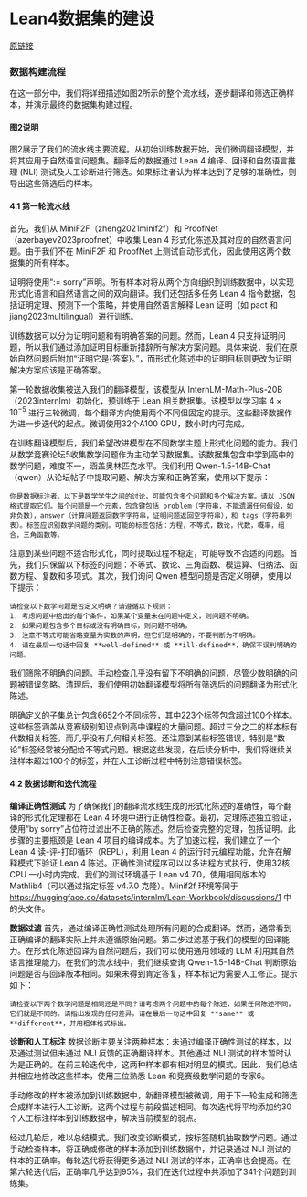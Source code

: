 # Lean4数据集的建设
[原链接](https://arxiv.org/html/2406.03847v2)

### 数据构建流程

在这一部分中，我们将详细描述如图2所示的整个流水线，逐步翻译和筛选正确样本，并演示最终的数据集构建过程。

#### 图2说明
图2展示了我们的流水线主要流程。从初始训练数据开始，我们微调翻译模型，并将其应用于自然语言问题集。翻译后的数据通过 Lean 4 编译、回译和自然语言推理 (NLI) 测试及人工诊断进行筛选。如果标注者认为样本达到了足够的准确性，则导出这些筛选后的样本。

#### 4.1 第一轮流水线
首先，我们从 MiniF2F（zheng2021minif2f）和 ProofNet（azerbayev2023proofnet）中收集 Lean 4 形式化陈述及其对应的自然语言问题。由于我们不在 MiniF2F 和 ProofNet 上测试自动形式化，因此使用这两个数据集的所有样本。

证明将使用“:= sorry”声明。所有样本对将从两个方向组织到训练数据中，以实现形式化语言和自然语言之间的双向翻译。我们还包括多任务 Lean 4 指令数据，包括证明定理、预测下一个策略，并使用自然语言解释 Lean 证明（如 pact 和 jiang2023multilingual）进行训练。

训练数据可以分为证明问题和有明确答案的问题。然而，Lean 4 只支持证明问题，所以我们通过添加证明目标重新措辞所有解决方案问题。具体来说，我们在原始自然问题后附加“证明它是{答案}。”，而形式化陈述中的证明目标则更改为证明解决方案应该是正确答案。

第一轮数据收集被送入我们的翻译模型，该模型从 InternLM-Math-Plus-20B（2023internlm）初始化，预训练于 Lean 相关数据集。该模型以学习率 $4 \times 10^{-5}$ 进行三轮微调，每个翻译方向使用两个不同但固定的提示。这些翻译数据作为进一步迭代的起点。微调使用32个A100 GPU，数小时内可完成。

在训练翻译模型后，我们希望改进模型在不同数学主题上形式化问题的能力。我们从数学竞赛论坛5收集数学问题作为主动学习数据集。该数据集包含中学到高中的数学问题，难度不一，涵盖奥林匹克水平。我们利用 Qwen-1.5-14B-Chat（qwen）从论坛帖子中提取问题、解决方案和正确答案，使用以下提示：

```
你是数据标注者。以下是数学学生之间的讨论，可能包含多个问题和多个解决方案。请以 JSON 格式提取它们。每个问题是一个元素，包含键包括 problem（字符串，不能遗漏任何假设，如非负数），answer（计算问题返回数字字符串，证明问题返回空字符串），和 tags（字符串列表）。标签应识别数学问题的类别。可能的标签包括：方程，不等式，数论，代数，概率，组合，三角函数等。
```

注意到某些问题不适合形式化，同时提取过程不稳定，可能导致不合适的问题。首先，我们只保留以下标签的问题：不等式、数论、三角函数、模运算、归纳法、函数方程、复数和多项式。其次，我们询问 Qwen 模型问题是否定义明确，使用以下提示：

```
请检查以下数学问题是否定义明确？请遵循以下规则：
1. 考虑问题中给出的每个条件，如果某个变量未在问题中定义，则问题不明确。
2. 如果问题包含多个目标或没有明确目标，则问题不明确。
3. 注意不等式可能省略变量为实数的声明，但它们是明确的，不要判断为不明确。
4. 请在最后一句话中回复 **well-defined** 或 **ill-defined**，确保不误判明确的问题。
```

我们筛除不明确的问题。手动检查几乎没有留下不明确的问题，尽管少数明确的问题被错误忽略。清理后，我们使用初始翻译模型将所有筛选后的问题翻译为形式化陈述。

明确定义的子集总计包含6652个不同标签，其中223个标签包含超过100个样本。这些标签涵盖从竞赛级别知识点到高中课程的大量问题。超过三分之二的样本标有代数相关标签，而几乎没有几何相关标签。还注意到某些标签错误，特别是“数论”标签经常被分配给不等式问题。根据这些发现，在后续分析中，我们将继续关注样本超过100个的标签，并在人工诊断过程中特别注意错误标签。

#### 4.2 数据诊断和迭代流程
**编译正确性测试**
为了确保我们的翻译流水线生成的形式化陈述的准确性，每个翻译的形式化定理都在 Lean 4 环境中进行正确性检查。最初，定理陈述独立验证，使用“by sorry”占位符过滤出不正确的陈述。然后检查完整的定理，包括证明。此步骤的主要瓶颈是 Lean 4 项目的编译成本。为了加速过程，我们建立了一个 Lean 4 读-评-打印循环（REPL），利用 Lean 4 的运行时元编程功能，允许在解释模式下验证 Lean 4 陈述。正确性测试程序可以以多进程方式执行，使用32核 CPU 一小时内完成。我们的测试环境基于 Lean v4.7.0，使用相同版本的 Mathlib4（可以通过指定标签 v4.7.0 克隆）。Minif2f 环境等同于 https://huggingface.co/datasets/internlm/Lean-Workbook/discussions/1 中的头文件。

**数据过滤**
首先，通过编译正确性测试处理所有问题的合成翻译。然而，通常看到正确编译的翻译实际上并未遵循原始问题。第二步过滤基于我们的模型的回译能力。在形式化陈述回译为自然问题后，我们可以使用通用领域的 LLM 利用其自然语言推理能力。在我们的流水线中，我们继续查询 Qwen-1.5-14B-Chat 判断原始问题是否与回译版本相同。如果未得到肯定答复，样本标记为需要人工修正。提示如下：

```
请检查以下两个数学问题是相同还是不同？请考虑两个问题中的每个陈述，如果任何陈述不同，它们就是不同的。请指出发现的任何差异。请在最后一句话中回复 **same** 或 **different**，并用粗体格式标出。
```

**诊断和人工标注**
数据诊断主要关注两种样本：未通过编译正确性测试的样本，以及通过测试但未通过 NLI 反馈的正确翻译样本。其他通过 NLI 测试的样本暂时认为是正确的。在前三轮迭代中，这两种样本都有相对明显的模式。因此，我们总结并相应地修改这些样本，使用三位熟悉 Lean 和竞赛级数学问题的专家6。

手动修改的样本被添加到训练数据中，新翻译模型被微调，用于下一轮生成和筛选合成样本进行人工诊断。这两个过程与前段描述相同。每次迭代将平均添加约30个人工标注样本到训练数据中，解决当前模型的弱点。

经过几轮后，难以总结模式。我们改变诊断模式，按标签随机抽取数学问题。通过手动检查样本，将正确或修改的样本添加到训练数据中，并记录通过 NLI 测试的样本的正确率。每轮迭代将获得更多通过 NLI 测试的样本，正确率也会提高。在第六轮迭代后，正确率几乎达到95%，我们在迭代过程中共添加了341个问题到训练集。
